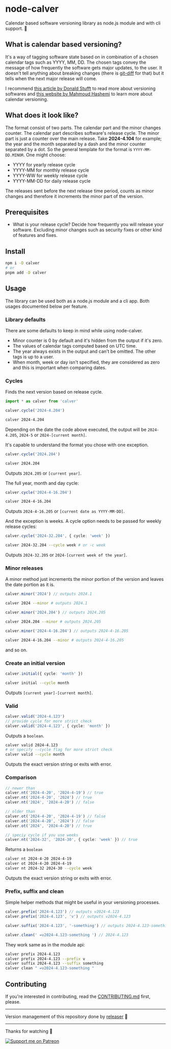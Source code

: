 # node-calver

Calendar based software versioning library as node.js module and with cli support. 📅

## What is calendar based versioning?

It's a way of tagging software state based on in combination of a chosen calendar tags such as YYYY, MM, DD. The chosen tags convey the message of how frequently the software gets major updates, to the user. It doesn't tell anything about breaking changes (there is [git-diff](https://git-scm.com/docs/git-diff) for that) but it tells when the next major release will come.

I recommend [this article by Donald Stufft](https://caremad.io/posts/2016/02/versioning-software/) to read more about versioning softwares and [this website by Mahmoud Hashemi](https://calver.org) to learn more about calendar versioning.

## What does it look like?

The format consist of two parts. The calendar part and the minor changes counter. The calendar part describes software's release cycle. The minor part is just a counter over the main release. Take **2024-4.104** for example; the year and the month separated by a dash and the minor counter separated by a dot. So the general template for the format is `YYYY-MM-DD.MINOR`. One might choose:

-   YYYY for yearly release cycle
-   YYYY-MM for monthly release cycle
-   YYYY-WW for weekly release cycle
-   YYYY-MM-DD for daily release cycle

The releases sent before the next release time period, counts as minor changes and therefore it increments the minor part of the version.

## Prerequisites

-   What is your release cycle? Decide how frequently you will release your software. Excluding minor changes such as security fixes or other kind of features and fixes.

## Install

```sh
npm i -D calver
# or
pnpm add -D calver
```

## Usage

The library can be used both as a node.js module and a cli app. Both usages documented below per feature.

### Library defaults

There are some defaults to keep in mind while using node-calver.

-   Minor counter is 0 by default and it's hidden from the output if it's zero.
-   The values of calendar tags computed based on UTC time.
-   The year always exists in the output and can't be omitted. The other tags is up to a user.
-   When month, week or day isn't specified, they are considered as zero and this is important when comparing dates.

### Cycles

Finds the next version based on release cycle.

```ts
import * as calver from 'calver'

calver.cycle('2024-4.204')
```

```sh
calver 2024-4.204
```

Depending on the date the code above executed, the output will be `2024-4.205`, `2024-5` or `2024-[current month]`.

It's capable to understand the format you chose with one exception.

```ts
calver.cycle('2024.204')
```

```sh
calver 2024.204
```

Outputs `2024.205` or `[current year]`.

The full year, month and day cycle:

```ts
calver.cycle('2024-4-16.204')
```

```sh
calver 2024-4-16.204
```

Outputs `2024-4-16.205` or `[current date as YYYY-MM-DD]`.

And the exception is weeks. A cycle option needs to be passed for weekly release cycles:

```ts
calver.cycle('2024-32.204', { cycle: 'week' })
```

```sh
calver 2024-32.204 --cycle week # or -c week
```

Outputs `2024-32.205` or `2024-[current week of the year]`.

### Minor releases

A minor method just increments the minor portion of the version and leaves the date portion as it is.

```ts
calver.minor('2024') // outputs 2024.1
```

```sh
calver 2024 --minor # outputs 2024.1
```

```ts
calver.minor('2024.204') // outputs 2024.205
```

```sh
calver 2024.204 --minor # outputs 2024.205
```

```ts
calver.minor('2024-4-16.204') // outputs 2024-4-16.205
```

```sh
calver 2024-4-16.204 --minor # outputs 2024-4-16.205
```

and so on.

### Create an initial version

```ts
calver.initial({ cycle: 'month' })
```

```sh
calver initial --cycle month
```

Outputs `[current year]-[current month]`.

### Valid

```ts
calver.valid('2024-4.123')
// provide cycle for more strict check
calver.valid('2024-4.123', { cycle: 'month' })
```

Outputs a `boolean`.

```sh
calver valid 2024-4.123
# or specify --cycle flag for more strict check
calver valid --cycle month
```

Outputs the exact version string or exits with error.

### Comparison

```ts
// newer than
calver.nt('2024-4-20', '2024-4-19') // true
calver.nt('2024-4-20', '2024') // true
calver.nt('2024', '2024-4-20') // false

// older than
calver.ot('2024-4-20', '2024-4-19') // false
calver.ot('2024-4-20', '2024') // false
calver.ot('2024', '2024-4-20') // true

// speciy cycle if you use weeks
calver.nt('2024-32', '2024-30', { cycle: 'week' }) // true
```

Returns a `boolean`

```sh
calver nt 2024-4-20 2024-4-19
calver ot 2024-4-20 2024-4-19
calver nt 2024-32 2024-30 --cycle week
```

Outputs the exact version string or exits with error.

### Prefix, suffix and clean

Simple helper methods that might be useful in your versioning processes.

```ts
calver.prefix('2024-4.123') // outputs v2024-4.123
calver.prefix('2024-4.123', 'v') // outputs v2024-4.123

calver.suffix('2024-4.123', '-something') // outputs 2024-4.123-something

calver.clean(' =v2024-4.123-something ') // 2024-4.123
```

They work same as in the module api:

```sh
calver prefix 2024-4.123
calver prefix 2024-4.123 --prefix v
calver suffix 2024-4.123 --suffix something
calver clean " =v2024-4.123-something "
```

## Contributing

If you're interested in contributing, read the [CONTRIBUTING.md](https://github.com/muratgozel/muratgozel/blob/main/CONTRIBUTING.md) first, please.

---

Version management of this repository done by [releaser](https://github.com/muratgozel/node-releaser) 🚀

---

Thanks for watching 🐬

[![Support me on Patreon](https://cdn.muratgozel.com.tr/support-me-on-patreon.v1.png)](https://patreon.com/muratgozel?utm_medium=organic&utm_source=github_repo&utm_campaign=github&utm_content=join_link)
